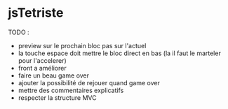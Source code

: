 # jsTetriste

TODO :

- preview sur le prochain bloc pas sur l'actuel
- la touche espace doit mettre le bloc direct en bas (la il faut le marteler pour l'accelerer)
- front a améliorer
- faire un beau game over
- ajouter la possibilité de rejouer quand game over
- mettre des commentaires explicatifs
- respecter la structure MVC
